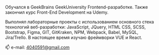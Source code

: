 Обучался в GeekBrains GeekUniversity Frontend-разработке. Также закончил курс Front-End Development на Udemy. 

Выполнял лабораторные проекты с использованием основного стека технологий веб-разработки: JavaScript, JQuery, HTML CSS, SCSS, Bootstrap, Figma, GIT, GitKraken, NPM, Webpack, Babel, MySQL, Jira/Trello.
В настоящее время изучаю фреймворки VUE и React.

📫 e-mail: 4040591@gmail.com
